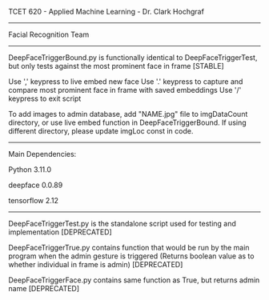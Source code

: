 TCET 620 - Applied Machine Learning - Dr. Clark Hochgraf
***
Facial Recognition Team
***
DeepFaceTriggerBound.py is functionally identical to DeepFaceTriggerTest, but only tests against the most prominent face in frame [STABLE]

Use ',' keypress to live embed new face
Use '.' keypress to capture and compare most prominent face in frame with saved embeddings
Use '/' keypress to exit script

To add images to admin database, add "NAME.jpg" file to imgDataCount directory, or use live embed function in DeepFaceTriggerBound.
If using different directory, please update imgLoc const in code.
***
Main Dependencies:

Python 3.11.0

deepface 0.0.89

tensorflow 2.12
***
DeepFaceTriggerTest.py is the standalone script used for testing and implementation [DEPRECATED]

DeepFaceTriggerTrue.py contains function that would be run by the main program when the admin gesture is triggered (Returns boolean value as to whether individual in frame is admin) [DEPRECATED]

DeepFaceTriggerFace.py contains same function as True, but returns admin name [DEPRECATED]
